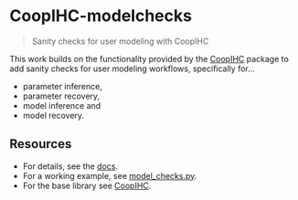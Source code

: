 # CoopIHC-modelchecks

> Sanity checks for user modeling with CoopIHC

This work builds on the functionality provided by the [CoopIHC](https://github.com/jgori-ouistiti/CoopIHC) package to add sanity checks for user modeling workflows, specifically for...

- parameter inference,
- parameter recovery,
- model inference and
- model recovery.

## Resources

- For details, see the [docs](docs/user_modeling.md).
- For a working example, see [model_checks.py](docs/code/model_checks.py).
- For the base library see [CoopIHC](https://github.com/jgori-ouistiti/CoopIHC).
